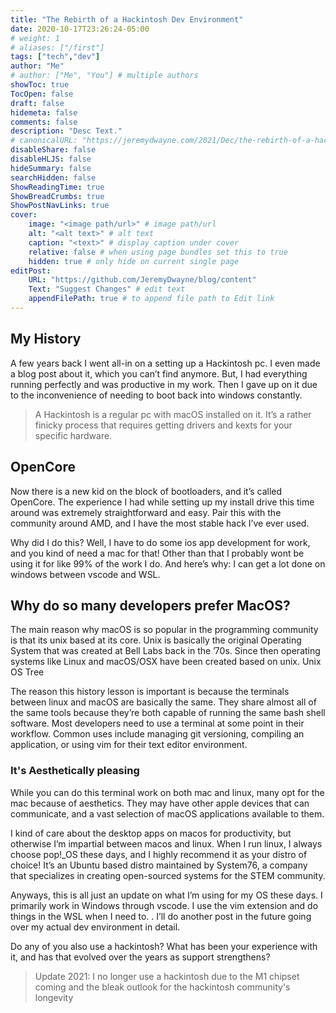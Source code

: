 ```yaml
---
title: "The Rebirth of a Hackintosh Dev Environment"
date: 2020-10-17T23:26:24-05:00
# weight: 1
# aliases: ["/first"]
tags: ["tech","dev"]
author: "Me"
# author: ["Me", "You"] # multiple authors
showToc: true
TocOpen: false
draft: false
hidemeta: false
comments: false
description: "Desc Text."
# canonicalURL: "https://jeremydwayne.com/2021/Dec/the-rebirth-of-a-hackintosh-dev-environment"
disableShare: false
disableHLJS: false
hideSummary: false
searchHidden: false
ShowReadingTime: true
ShowBreadCrumbs: true
ShowPostNavLinks: true
cover:
    image: "<image path/url>" # image path/url
    alt: "<alt text>" # alt text
    caption: "<text>" # display caption under cover
    relative: false # when using page bundles set this to true
    hidden: true # only hide on current single page
editPost:
    URL: "https://github.com/JeremyDwayne/blog/content"
    Text: "Suggest Changes" # edit text
    appendFilePath: true # to append file path to Edit link
---
```

## My History

A few years back I went all-in on a setting up a Hackintosh pc. I even made a blog post about it, which you can’t find anymore. But, I had everything running perfectly and was productive in my work. Then I gave up on it due to the inconvenience of needing to boot back into windows constantly.

> A Hackintosh is a regular pc with macOS installed on it. It’s a rather finicky process that requires getting drivers and kexts for your specific hardware.

## OpenCore

Now there is a new kid on the block of bootloaders, and it’s called OpenCore. The experience I had while setting up my install drive this time around was extremely straightforward and easy. Pair this with the community around AMD, and I have the most stable hack I’ve ever used.

Why did I do this? Well, I have to do some ios app development for work, and you kind of need a mac for that! Other than that I probably wont be using it for like 99% of the work I do. And here’s why: I can get a lot done on windows between vscode and WSL.

## Why do so many developers prefer MacOS?

The main reason why macOS is so popular in the programming community is that its unix based at its core. Unix is basically the original Operating System that was created at Bell Labs back in the ’70s. Since then operating systems like Linux and macOS/OSX have been created based on unix.
Unix OS Tree

The reason this history lesson is important is because the terminals between linux and macOS are basically the same. They share almost all of the same tools because they’re both capable of running the same bash shell software. Most developers need to use a terminal at some point in their workflow. Common uses include managing git versioning, compiling an application, or using vim for their text editor environment.

### It's Aesthetically pleasing

While you can do this terminal work on both mac and linux, many opt for the mac because of aesthetics. They may have other apple devices that can communicate, and a vast selection of macOS applications available to them.

I kind of care about the desktop apps on macos for productivity, but otherwise I’m impartial between macos and linux. When I run linux, I always choose pop!_OS these days, and I highly recommend it as your distro of choice! It’s an Ubuntu based distro maintained by System76, a company that specializes in creating open-sourced systems for the STEM community.

Anyways, this is all just an update on what I’m using for my OS these days. I primarily work in Windows through vscode. I use the vim extension and do things in the WSL when I need to. . I’ll do another post in the future going over my actual dev environment in detail.

Do any of you also use a hackintosh? What has been your experience with it, and has that evolved over the years as support strengthens?

> Update 2021: I no longer use a hackintosh due to the M1 chipset coming and the bleak outlook for the hackintosh community's longevity
